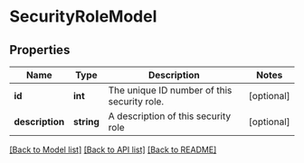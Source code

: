 # SecurityRoleModel

## Properties
Name | Type | Description | Notes
------------ | ------------- | ------------- | -------------
**id** | **int** | The unique ID number of this security role. | [optional] 
**description** | **string** | A description of this security role | [optional] 

[[Back to Model list]](../README.md#documentation-for-models) [[Back to API list]](../README.md#documentation-for-api-endpoints) [[Back to README]](../README.md)


